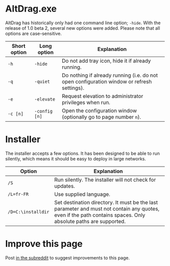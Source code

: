 # AltDrag.exe

AltDrag has historically only had one command line option; `-hide`. With the release of 1.0 beta 2, several new options were added. Please note that all options are case-sensitive.

| Short option | Long option   | Explanation |
| ------------ | -----------   | ----------- |
| `-h`         | `-hide`       | Do not add tray icon, hide it if already running. |
| `-q`         | `-quiet`      | Do nothing if already running (i.e. do not open configuration window or refresh settings). |
| `-e`         | `-elevate`    | Request elevation to administrator privileges when run. |
| `-c [n]`     | `-config [n]` | Open the configuration window (optionally go to page number `n`). |


# Installer

The installer accepts a few options. It has been designed to be able to run silently, which means it should be easy to deploy in large networks.

| Option             | Explanation |
| ------             | ----------- |
| `/S`               | Run silently. The installer will not check for updates. |
| `/L=fr-FR`         | Use supplied language. |
| `/D=C:\installdir` | Set destination directory. It must be the last parameter and must not contain any quotes, even if the path contains spaces. Only absolute paths are supported. |


# Improve this page

Post [in the subreddit](http://www.reddit.com/r/stefansundin/) to suggest improvements to this page.
